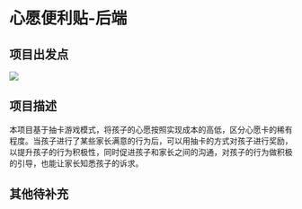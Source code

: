 # 心愿便利贴-后端

## 项目出发点

![](http://img.sonicming.top/201905282130_113.png)



## 项目描述

​	本项目基于抽卡游戏模式，将孩子的心愿按照实现成本的高低，区分心愿卡的稀有程度。当孩子进行了某些家长满意的行为后，可以用抽卡的方式对孩子进行奖励，以提升孩子的行为积极性，同时促进孩子和家长之间的沟通，对孩子的行为做积极的引导，也能让家长知悉孩子的诉求。



## 其他待补充
